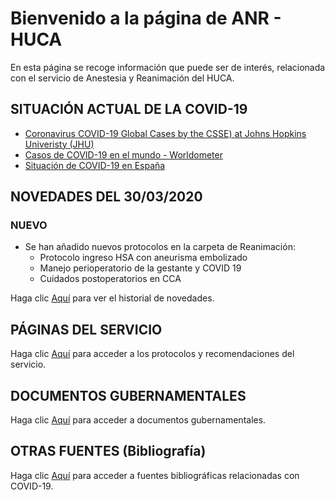 # Bienvenido a la página de ANR - HUCA

En esta página se recoge información que puede ser de interés, relacionada con el servicio de Anestesia y Reanimación del HUCA.

## SITUACIÓN ACTUAL DE LA COVID-19
* [Coronavirus COVID-19 Global Cases by the CSSE) at Johns Hopkins Univeristy (JHU)](https://www.arcgis.com/apps/opsdashboard/index.html#/bda7594740fd40299423467b48e9ecf6)
* [Casos de COVID-19 en el mundo - Worldometer](https://www.worldometers.info/coronavirus/#countries)
* [Situación de COVID-19 en España](https://covid19.isciii.es/)

## NOVEDADES DEL 30/03/2020
### NUEVO
 * Se han añadido nuevos protocolos en la carpeta de Reanimación:
   * Protocolo ingreso HSA con aneurisma embolizado
   * Manejo perioperatorio de la gestante y COVID 19
   * Cuidados postoperatorios en CCA

Haga clic [Aquí](novedades.md) para ver el historial de novedades.

## PÁGINAS DEL SERVICIO

Haga clic [Aquí](paginas_servicio.md) para acceder a los protocolos y recomendaciones del servicio.

## DOCUMENTOS GUBERNAMENTALES

Haga clic [Aquí](documentos_gubernamentales.md) para acceder a documentos gubernamentales.

## OTRAS FUENTES (Bibliografía)

Haga clic [Aquí](otras_fuentes.md) para acceder a fuentes bibliográficas relacionadas con COVID-19.
